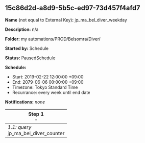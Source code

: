 ## 15c86d2d-a8d9-5b5c-ed97-73d457f4afd7

**Name** (not equal to External Key)**:** jp_ma_bel_diver_weekday

**Description:** n/a

**Folder:** my automations/PROD/Belsomra/Diver/

**Started by:** Schedule

**Status:** PausedSchedule

**Schedule:**

* Start: 2019-02-22 12:00:00 +09:00
* End: 2079-06-06 00:00:00 +09:00
* Timezone: Tokyo Standard Time
* Recurrance: every week until end date

**Notifications:** _none_


| Step 1<br>_<small>-</small>_ |
| --- |
| _1.1: query_<br>jp_ma_bel_diver_counter |
